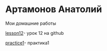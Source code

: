 # Артамонов Анатолий
Мои домашние работы


[lesson12](https://artamonovanatoly.github.io/lesson12/)- урок 12 на github 

[practice1](https://artamonovanatoly.github.io/practice1/)- практика1
